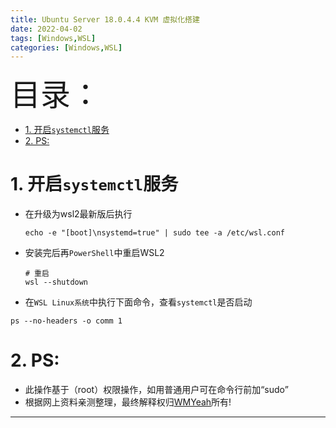 ```yaml
---
title: Ubuntu Server 18.0.4.4 KVM 虚拟化搭建
date: 2022-04-02
tags: [Windows,WSL]
categories: [Windows,WSL]
---
```


<font size=20>目录：</font>
<!-- TOC -->

- [1. 开启`systemctl`服务](#1-开启systemctl服务)
- [2. PS:](#2-ps)

<!-- /TOC -->

# 1. 开启`systemctl`服务
* 在升级为wsl2最新版后执行
    ```
    echo -e "[boot]\nsystemd=true" | sudo tee -a /etc/wsl.conf
    ```
* 安装完后再`PowerShell`中重启WSL2
    ```
    # 重启
    wsl --shutdown
    ```

* 在`WSL Linux系统`中执行下面命令，查看`systemctl`是否启动
```
ps --no-headers -o comm 1
```


# 2. PS:
* 此操作基于（root）权限操作，如用普通用户可在命令行前加“sudo”
* 根据网上资料亲测整理，最终解释权归[WMYeah][1]所有!
------

[1]:http://www.wmyeah.com




